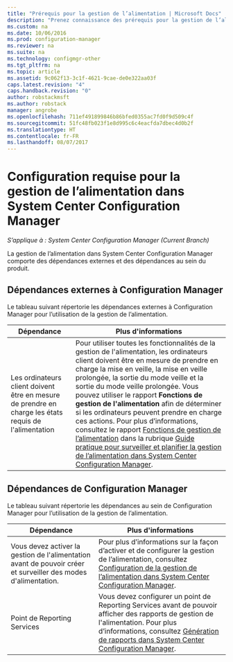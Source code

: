 ```yaml
---
title: "Prérequis pour la gestion de l’alimentation | Microsoft Docs"
description: "Prenez connaissance des prérequis pour la gestion de l’alimentation dans System Center Configuration Manager."
ms.custom: na
ms.date: 10/06/2016
ms.prod: configuration-manager
ms.reviewer: na
ms.suite: na
ms.technology: configmgr-other
ms.tgt_pltfrm: na
ms.topic: article
ms.assetid: 9c062f13-3c1f-4621-9cae-de0e322aa03f
caps.latest.revision: "4"
caps.handback.revision: "0"
author: robstackmsft
ms.author: robstack
manager: angrobe
ms.openlocfilehash: 711ef491899846b86bfed0355ac7fd0f9d509c4f
ms.sourcegitcommit: 51fc48fb023f1e8d995c6c4eacfda7dbec4d0b2f
ms.translationtype: HT
ms.contentlocale: fr-FR
ms.lasthandoff: 08/07/2017
---
```

# <a name="prerequisites-for-power-management-in-system-center-configuration-manager"></a>Configuration requise pour la gestion de l’alimentation dans System Center Configuration Manager

*S’applique à : System Center Configuration Manager (Current Branch)*

La gestion de l’alimentation dans System Center Configuration Manager comporte des dépendances externes et des dépendances au sein du produit.  

## <a name="dependencies-external-to-configuration-manager"></a>Dépendances externes à Configuration Manager  
 Le tableau suivant répertorie les dépendances externes à Configuration Manager pour l’utilisation de la gestion de l’alimentation.  

|Dépendance|Plus d'informations|  
|----------------|----------------------|  
|Les ordinateurs client doivent être en mesure de prendre en charge les états requis de l'alimentation|Pour utiliser toutes les fonctionnalités de la gestion de l'alimentation, les ordinateurs client doivent être en mesure de prendre en charge la mise en veille, la mise en veille prolongée, la sortie du mode veille et la sortie du mode veille prolongée. Vous pouvez utiliser le rapport **Fonctions de gestion de l'alimentation** afin de déterminer si les ordinateurs peuvent prendre en charge ces actions. Pour plus d’informations, consultez le rapport [Fonctions de gestion de l’alimentation](../../../../core/clients/manage/power/monitor-and-plan-for-power-management.md#BKMK_Capabilites) dans la rubrique [Guide pratique pour surveiller et planifier la gestion de l’alimentation dans System Center Configuration Manager](../../../../core/clients/manage/power/monitor-and-plan-for-power-management.md).|  

## <a name="configuration-manager-dependencies"></a>Dépendances de Configuration Manager  
 Le tableau suivant répertorie les dépendances au sein de Configuration Manager pour l’utilisation de la gestion de l’alimentation.  

|Dépendance|Plus d'informations|  
|----------------|----------------------|  
|Vous devez activer la gestion de l'alimentation avant de pouvoir créer et surveiller des modes d'alimentation.|Pour plus d’informations sur la façon d’activer et de configurer la gestion de l’alimentation, consultez [Configuration de la gestion de l’alimentation dans System Center Configuration Manager](../../../../core/clients/manage/power/configuring-power-management.md).|  
|Point de Reporting Services|Vous devez configurer un point de Reporting Services avant de pouvoir afficher des rapports de gestion de l'alimentation. Pour plus d’informations, consultez [Génération de rapports dans System Center Configuration Manager](../../../../core/servers/manage/reporting.md).|  
